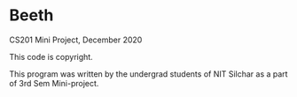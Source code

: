 # Beeth
CS201 Mini Project, December 2020

This code is copyright.

This program was written by the undergrad students of NIT Silchar as a part of 3rd Sem Mini-project.
